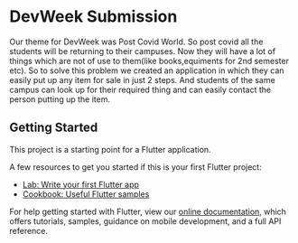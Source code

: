 # DevWeek Submission

Our theme for DevWeek was Post Covid World.
So post covid all the students will be returning to their campuses. Now they will have a lot of things which are not of use to them(like books,equiments for 2nd semester etc). So to solve this problem we created an application in which they can easily put up any item for sale in just 2 steps. And students of the same campus can look up for their required thing and can easily contact the person putting up the item.


## Getting Started

This project is a starting point for a Flutter application.

A few resources to get you started if this is your first Flutter project:

- [Lab: Write your first Flutter app](https://flutter.dev/docs/get-started/codelab)
- [Cookbook: Useful Flutter samples](https://flutter.dev/docs/cookbook)

For help getting started with Flutter, view our
[online documentation](https://flutter.dev/docs), which offers tutorials,
samples, guidance on mobile development, and a full API reference.
